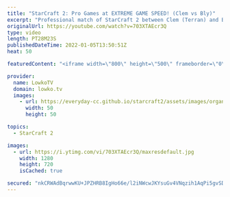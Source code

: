 ```yaml
---
title: "StarCraft 2: Pro Games at EXTREME GAME SPEED! (Clem vs Bly)"
excerpt: "Professional match of StarCraft 2 between Clem (Terran) and Bly (Zerg) in the 2x Game Speed mod in SC2.   Bly on Twitter: https://twitter.com/BlyOnFire Clem on Twitter: https://twitter.com/clem_sc2  Support my work on Patreon: https://www.patreon.com/lowkotv Become a YouTube member: https://lowko.tv/join"
originalUrl: https://youtube.com/watch?v=703XTAEcr3Q
type: video
length: PT28M23S
publishedDateTime: 2022-01-05T13:50:51Z
heat: 50

featuredContent: "<iframe width=\"800\" height=\"500\" frameborder=\"0\" src=\"https://www.youtube.com/embed/703XTAEcr3Q\" allow=\"accelerometer; autoplay; encrypted-media; gyroscope; picture-in-picture\" allowfullscreen></iframe>"

provider:
  name: LowkoTV
  domain: lowko.tv
  images:
    - url: https://everyday-cc.github.io/starcraft2/assets/images/organizations/lowko.tv-50x50.jpg
      width: 50
      height: 50

topics:
  - StarCraft 2

images:
  - url: https://i.ytimg.com/vi/703XTAEcr3Q/maxresdefault.jpg
    width: 1280
    height: 720
    isCached: true

secured: "nkCRWAdBqrwwKU+JPZHRB8IgHo66e/l2iNWcwJKYsuGv4VNqzih1AqPi5gvSD0ZBvluR09w+RRCznLGo+wxKGiek2spLfNo5ShyBPRzrlbDcAPZ8/rhvUdeYfza4SmUvqwFAiaByNyTCx8ykDVfJwz1MPPYnspfTugSXjw151hgdb/B+YWT0wgb2Zzk/XoVx7ErYWzS3rN3nrWSpvQDlldkzlzhzPcZydeN79wI6JxE1aSWDD6biM6od5khC2rnhZhWUFJgLLE++dqAgaolud411g2MEe5te7zBG1+PI/iMJYG1Nn0XvVe7S5tUjhPqEcpODRcuSRgoFiUvx8brdZo3STHNS9L8PvsBnnnzx7R0fUZAyJzkY2mi9OYMzagN2bRB3AgHg8GQ88Ly03vUMPa1E4EFq5xMxf7bBPP/Aico=;UARdZI08ynw9KqypWJy+jw=="
---
```


